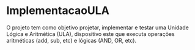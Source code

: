# ImplementacaoULA
O projeto tem como objetivo projetar, implementar e testar uma Unidade Lógica e Aritmética (ULA), dispositivo este que executa operações aritméticas (add, sub, etc) e lógicas (AND, OR, etc).
